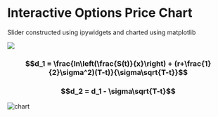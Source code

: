 # Interactive Options Price Chart

Slider constructed using ipywidgets and charted using matplotlib 

<img src="https://latex.codecogs.com/gif.latex?c(t) = S(t)N(d_1) - e^{-r(T-t)}XN(d_2)" />

### $$d_1 = \frac{ln\left(\frac{S(t)}{x}\right) + (r+\frac{1}{2}\sigma^2)(T-t)}{\sigma\sqrt{T-t}}$$

### $$d_2 = d_1 - \sigma\sqrt{T-t}$$

![chart](https://i.imgur.com/ErmSB49.gif)
